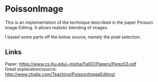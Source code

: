 # PoissonImage

This is an implementation of the technique described in the paper Poisson Image Editing. It allows realistic blending of images.

I based some parts off the below source, namely the pixel selection.


## Links
Paper: https://www.cs.jhu.edu/~misha/Fall07/Papers/Perez03.pdf <br />
Great explanation/source: http://www.ctralie.com/Teaching/PoissonImageEditing/
